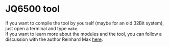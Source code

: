# JQ6500 tool
  
If you want to compile the tool by yourself (maybe for an old 32Bit system), just open a terminal and type `make`.  
If you want to learn more about the modules and the tool, you can follow a discussion with the author Reinhard Max [here](https://www.mikrocontroller.net/topic/416088).  


